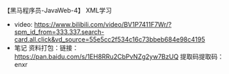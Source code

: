 
【黑马程序员-JavaWeb-4】 XML学习
- video: https://www.bilibili.com/video/BV1P7411F7Wr/?spm_id_from=333.337.search-card.all.click&vd_source=55e5cc2f534c16c73bbeb684e98c4195
- 笔记 资料打包：链接：https://pan.baidu.com/s/1EH8RRu2CbPvNZg2yw7BzUQ   提取码提取码：enxr